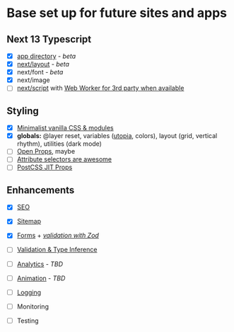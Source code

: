 # Base set up for future sites and apps

## Next 13 Typescript

- [x] [app directory](https://beta.nextjs.org/docs/upgrade-guide#next-steps) _- beta_
- [x] [next/layout](https://nextjs.org/docs/basic-features/layouts) _- beta_
- [x] next/font _- beta_
- [x] next/image
- [ ] [next/script](https://beta.nextjs.org/docs/upgrade-guide#script-component) with [Web Worker for 3rd party when available](https://beta.nextjs.org/docs/optimizing/scripts#offloading-scripts-to-a-web-worker-experimental)

## Styling

- [x] [Minimalist vanilla CSS & modules](https://www.smashingmagazine.com/2021/07/global-local-styling-nextjs/)
- [x] **globals:** @layer reset, variables ([utopia](https://utopia.fyi/), colors), layout (grid, vertical rhythm), utilities (dark mode)
- [ ] [Open Props](https://open-props.style/), maybe
- [ ] [Attribute selectors are awesome](https://elisehe.in/2022/10/16/attribute-selectors)
- [ ] [PostCSS JIT Props](https://github.com/GoogleChromeLabs/postcss-jit-props)

## Enhancements

- [x] [SEO](https://github.com/garmeeh/next-seo/blob/master/APP_DIRECTORY.md)
- [x] [Sitemap](https://github.com/iamvishnusankar/next-sitemap)
- [x] [Forms](https://react-hook-form.com/) + _[validation with Zod](https://www.austinshelby.com/blog/build-a-react-form-with-react-hook-form-and-zod)_
- [ ] [Validation & Type Inference](https://zod.dev/)
- [ ] [Analytics](https://plausible.io/) - _TBD_
- [ ] [Animation](https://www.framer.com/motion/) - _TBD_
- [ ] [Logging](https://getpino.io/#/)
- [ ] Monitoring
- [ ] Testing

